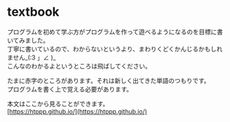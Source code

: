 # textbook

プログラムを初めて学ぶ方がプログラムを作って遊べるようになるのを目標に書いてみました。  
丁寧に書いているので、わからないというより、まわりくどくかんじるかもしれません\_(:3 」∠ )\_  
こんなのわかるよというところは飛ばしてください。  

たまに赤字のところがあります。それは新しく出てきた単語のつもりです。  
プログラムを書く上で覚える必要があります。  

本文はここから見ることができます。  
[https://htppp.github.io/](https://htppp.github.io/)  


